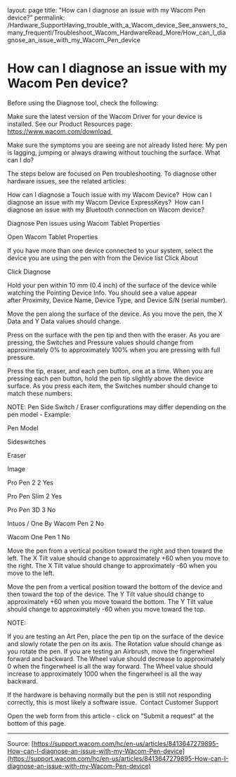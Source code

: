 layout: page
title: "How can I diagnose an issue with my Wacom Pen device?"
permalink: /Hardware_SupportHaving_trouble_with_a_Wacom_device_See_answers_to_many_frequentl/Troubleshoot_Wacom_HardwareRead_More/How_can_I_diagnose_an_issue_with_my_Wacom_Pen_device

# How can I diagnose an issue with my Wacom Pen device?

Before using the Diagnose tool, check the following: 




Make sure the latest version of the Wacom Driver for your device is installed. See our Product Resources page: https://www.wacom.com/download 

Make sure the symptoms you are seeing are not already listed here: My pen is lagging, jumping or always drawing without touching the surface. What can I do?

The steps below are focused on Pen troubleshooting. To diagnose other hardware issues, see the related articles:

How can I diagnose a Touch issue with my Wacom Device? 
How can I diagnose an issue with my Wacom Device ExpressKeys? 
How can I diagnose an issue with my Bluetooth connection on Wacom device? 



Diagnose Pen issues using Wacom Tablet Properties

Open Wacom Tablet Properties

If you have more than one device connected to your system, select the device you are using the pen with from the Device list
Click About

Click Diagnose

Hold your pen within 10 mm (0.4 inch) of the surface of the device while watching the Pointing Device Info. You should see a value appear after Proximity, Device Name, Device Type, and Device S/N (serial number).


Move the pen along the surface of the device. As you move the pen, the X Data and Y Data values should change.

Press on the surface with the pen tip and then with the eraser. As you are pressing, the Switches and Pressure values should change from approximately 0% to approximately 100% when you are pressing with full pressure.

Press the tip, eraser, and each pen button, one at a time. When you are pressing each pen button, hold the pen tip slightly above the device surface. As you press each item, the Switches number should change to match these numbers:


NOTE: Pen Side Switch / Eraser configurations may differ depending on the pen model - Example: 












Pen Model


Sideswitches


Eraser


Image





Pro Pen 2
2
Yes









Pro Pen Slim
2
Yes









Pro Pen 3D
3
No









Intuos / One By Wacom Pen
2
No









Wacom One Pen
1
No












Move the pen from a vertical position toward the right and then toward the left. The X Tilt value should change to approximately +60 when you move to the right. The X Tilt value should change to approximately -60 when you move to the left.

Move the pen from a vertical position toward the bottom of the device and then toward the top of the device. The Y Tilt value should change to approximately +60 when you move toward the bottom. The Y Tilt value should change to approximately -60 when you move toward the top.




NOTE:

If you are testing an Art Pen, place the pen tip on the surface of the device and slowly rotate the pen on its axis. The Rotation value should change as you rotate the pen.
If you are testing an Airbrush, move the fingerwheel forward and backward. The Wheel value should decrease to approximately 0 when the fingerwheel is all the way forward. The Wheel value should increase to approximately 1000 when the fingerwheel is all the way backward.



If the hardware is behaving normally but the pen is still not responding correctly, this is most likely a software issue. 
Contact Customer Support


Open the web form from this article - click on "Submit a request" at the bottom of this page.

---
Source: [https://support.wacom.com/hc/en-us/articles/8413647279895-How-can-I-diagnose-an-issue-with-my-Wacom-Pen-device](https://support.wacom.com/hc/en-us/articles/8413647279895-How-can-I-diagnose-an-issue-with-my-Wacom-Pen-device)
